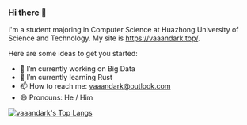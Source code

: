 ### Hi there 👋

I'm a student majoring in Computer Science at Huazhong University of Science and Technology. My site is https://vaaandark.top/.

Here are some ideas to get you started:

- 🔭 I’m currently working on Big Data
- 🌱 I’m currently learning Rust
- 📫 How to reach me: vaaandark@outlook.com
- 😄 Pronouns: He / Him
<!-- - ⚡ Fun fact: ... -->

[![vaaandark's Top Langs](https://github-readme-stats.vercel.app/api/top-langs/?username=vaaandark&count_private=true&exclude_repo=honeta.site,husthxj.top)](https://github.com/anuraghazra/github-readme-stats)
